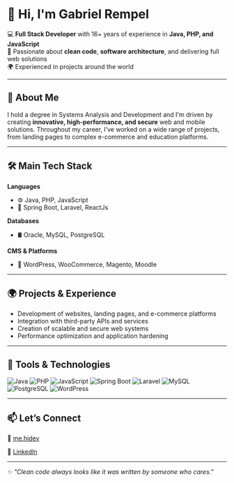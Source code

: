 # 👋 Hi, I'm Gabriel Rempel

💻 **Full Stack Developer** with 16+ years of experience in **Java, PHP, and JavaScript**  
🧠 Passionate about **clean code**, **software architecture**, and delivering full web solutions  
🌍 Experienced in projects around the world

---

## 🚀 About Me

I hold a degree in Systems Analysis and Development and I'm driven by creating **innovative, high-performance, and secure** web and mobile solutions. Throughout my career, I’ve worked on a wide range of projects, from landing pages to complex e-commerce and education platforms.

---

## 🛠️ Main Tech Stack

**Languages**  
- ⚙️ Java, PHP, JavaScript  
- 🐘 Spring Boot, Laravel, ReactJs

**Databases**  
- 🛢️ Oracle, MySQL, PostgreSQL

**CMS & Platforms**  
- 🧩 WordPress, WooCommerce, Magento, Moodle

---

## 🌍 Projects & Experience

- Development of websites, landing pages, and e-commerce platforms  
- Integration with third-party APIs and services  
- Creation of scalable and secure web systems  
- Performance optimization and application hardening

---

## 🧰 Tools & Technologies

![Java](https://img.shields.io/badge/Java-ED8B00?style=flat&logo=java&logoColor=white)
![PHP](https://img.shields.io/badge/PHP-777BB4?style=flat&logo=php&logoColor=white)
![JavaScript](https://img.shields.io/badge/JavaScript-F7DF1E?style=flat&logo=javascript&logoColor=black)
![Spring Boot](https://img.shields.io/badge/Spring_Boot-6DB33F?style=flat&logo=spring-boot&logoColor=white)
![Laravel](https://img.shields.io/badge/Laravel-F55247?style=flat&logo=laravel&logoColor=white)
![MySQL](https://img.shields.io/badge/MySQL-00758F?style=flat&logo=mysql&logoColor=white)
![PostgreSQL](https://img.shields.io/badge/PostgreSQL-336791?style=flat&logo=postgresql&logoColor=white)
![WordPress](https://img.shields.io/badge/WordPress-21759B?style=flat&logo=wordpress&logoColor=white)

---

## 📫 Let’s Connect

🔗 [me.hidev](https://me.hidev.cc)

🔗 [LinkedIn](https://www.linkedin.com/in/gabrielrempel/)  

---

_✨ "Clean code always looks like it was written by someone who cares."_  
